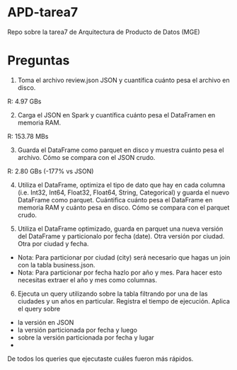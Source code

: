 # APD-tarea7
Repo sobre la tarea7 de Arquitectura de Producto de Datos (MGE)

# Preguntas
1. Toma el archivo review.json JSON y cuantífica cuánto pesa el archivo en disco.

R: 4.97 GBs

2. Carga el JSON en Spark y cuantífica cuánto pesa el DataFramen en memoria RAM.

R: 153.78 MBs

3. Guarda el DataFrame como parquet en disco y muestra cuánto pesa el archivo. Cómo se compara con el JSON crudo.

R: 2.80 GBs (-177% vs JSON)

4. Utiliza el DataFrame, optimiza el tipo de dato que hay en cada columna (i.e. Int32, Int64, Float32, Float64, String, Categorical) y guarda el nuevo DataFrame como parquet. Cuántifica cuánto pesa el DataFrame en memoria RAM y cuánto pesa en disco. Cómo se compara con el parquet crudo.

5. Utiliza el DataFrame optimizado, guarda en parquet una nueva versión del DataFrame y particionalo por fecha (date). Otra versión por ciudad. Otra por ciudad y fecha.
- Nota: Para particionar por ciudad (city) será necesario que hagas un join con la tabla business.json.
- Nota: Para particionar por fecha hazlo por año y mes. Para hacer esto necesitas extraer el año y mes como columnas.

6. Ejecuta un query utilizando sobre la tabla filtrando por una de las ciudades y un años en particular. Registra el tiempo de ejecución. Aplica el query sobre
- la versión en JSON
- la versión particionada por fecha y luego
- sobre la versión particionada por fecha y lugar
- 
De todos los queries que ejecutaste cuáles fueron más rápidos.
